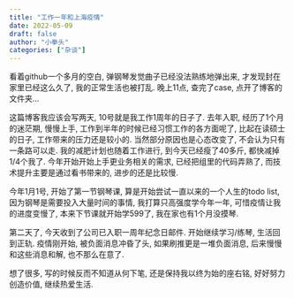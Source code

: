 ```yaml
---
title: "工作一年和上海疫情"
date: 2022-05-09
draft: false
author: "小拳头"
categories: ["杂谈"]
---
```


看着github一个多月的空白, 弹钢琴发觉曲子已经没法熟练地弹出来, 才发现封在家里已经这么久了, 我的正常生活也被打乱. 晚上11点, 查完了case, 点开了博客的文件夹...

这篇博客我应该会写两天, 10号就是我工作1周年的日子了. 去年入职, 经历了1个月的迷茫期, 慢慢上手, 工作到半年的时候已经习惯工作的各方面呢了, 比起在读硕士的日子, 工作带来的压力还是较小的. 当然部分原因也是心态改变了, 不会认为只有一条路可以走. 我的减肥计划也随着工作进行, 到今天已经瘦了40多斤, 都快减掉1/4个我了. 今年开始开始上手更业务相关的需求, 已经把组里的代码弄熟了, 而技术提升主要是通过看书带来的, 进步的还是比较慢.

今年1月1号, 开始了第一节钢琴课, 算是开始尝试一直以来的一个人生的todo list, 因为钢琴是需要投入大量时间的事情, 我打算只高强度学今年一年, 可惜疫情让我的进度变慢了, 本来下节课就开始学599了, 我在家也有1个月没摸琴.

第二天了, 今天收到了公司已入职一周年纪念日邮件. 开始继续学习/练琴, 生活回到正轨. 疫情刚开始, 被负面消息冲昏了头, 如果刷推更是一堆负面消息, 后来慢慢和这些消息和解, 也不那么在意了. 

想了很多, 写的时候反而不知道从何下笔, 还是保持我以终为始的座右铭, 好好努力创造价值, 继续热爱生活.